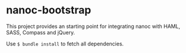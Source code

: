 nanoc-bootstrap
===============


This project provides an starting point for integrating nanoc with HAML, SASS, Compass and jQuery.


Use `$ bundle install` to fetch all dependencies.

